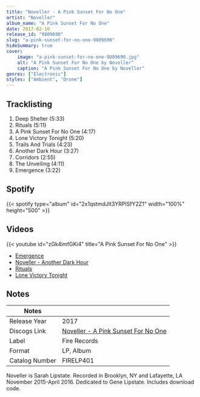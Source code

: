 ```yaml
---
title: "Noveller - A Pink Sunset For No One"
artist: "Noveller"
album_name: "A Pink Sunset For No One"
date: 2017-02-10
release_id: "9809690"
slug: "a-pink-sunset-for-no-one-9809690"
hideSummary: true
cover:
    image: "a-pink-sunset-for-no-one-9809690.jpg"
    alt: "A Pink Sunset For No One by Noveller"
    caption: "A Pink Sunset For No One by Noveller"
genres: ["Electronic"]
styles: ["Ambient", "Drone"]
---
```

## Tracklisting
1. Deep Shelter (5:33)
2. Rituals (5:11)
3. A Pink Sunset For No One (4:17)
4. Lone Victory Tonight (5:20)
5. Trails And Trials (4:23)
6. Another Dark Hour (3:27)
7. Corridors (2:55)
8. The Unveiling (4:11)
9. Emergence (3:22)
## Spotify
{{< spotify type="album" id="2x1qstmdJlt3YRPlSfY2Z1" width="100%" height="500" >}}

## Videos
{{< youtube id="zGk4imfGKi4" title="A Pink Sunset For No One" >}}
- [Emergence](https://www.youtube.com/watch?v=shqOfpmCW70)
- [Noveller - Another Dark Hour](https://www.youtube.com/watch?v=kmECKxc_Occ)
- [Rituals](https://www.youtube.com/watch?v=9ngNK_OwK-k)
- [Lone Victory Tonight](https://www.youtube.com/watch?v=rOysMVKzmRE)

## Notes
| Notes          |             |
| ---------------| ----------- |
| Release Year   | 2017 |
| Discogs Link   | [Noveller - A Pink Sunset For No One](https://www.discogs.com/release/9809690-Noveller-A-Pink-Sunset-For-No-One) |
| Label          | Fire Records |
| Format         | LP, Album |
| Catalog Number | FIRELP401 |

Noveller is Sarah Lipstate.  Recorded in Brooklyn, NY and Lafayette, LA November 2015-April 2016.  Dedicated to Gene Lipstate.   Includes download code.
